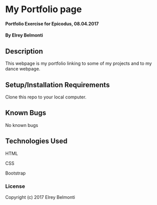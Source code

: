 # My Portfolio page

#### Portfolio Exercise for Epicodus, 08.04.2017

#### By Elrey Belmonti

## Description

This webpage is my portfolio linking to some of my projects and to my dance webpage.

## Setup/Installation Requirements

Clone this repo to your local computer.

## Known Bugs

No known bugs

## Technologies Used

HTML

CSS

Bootstrap

### License

Copyright (c) 2017 Elrey Belmonti 
